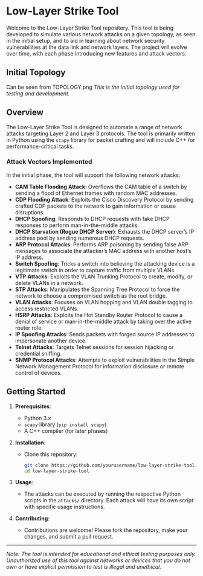 # Low-Layer Strike Tool

Welcome to the Low-Layer Strike Tool repository. This tool is being developed to simulate various network attacks on a given topology, as seen in the initial setup, and to aid in learning about network security vulnerabilities at the data link and network layers. The project will evolve over time, with each phase introducing new features and attack vectors.

## Initial Topology

Can be seen from TOPOLOGY.png
*This is the initial topology used for testing and development.*

## Overview

The Low-Layer Strike Tool is designed to automate a range of network attacks targeting Layer 2 and Layer 3 protocols. The tool is primarily written in Python using the `scapy` library for packet crafting and will include C++ for performance-critical tasks.

### Attack Vectors Implemented

In the initial phase, the tool will support the following network attacks:

- **CAM Table Flooding Attack**: Overflows the CAM table of a switch by sending a flood of Ethernet frames with random MAC addresses.
- **CDP Flooding Attack**: Exploits the Cisco Discovery Protocol by sending crafted CDP packets to the network to gain information or cause disruptions.
- **DHCP Spoofing**: Responds to DHCP requests with fake DHCP responses to perform man-in-the-middle attacks.
- **DHCP Starvation (Rogue DHCP Server)**: Exhausts the DHCP server’s IP address pool by sending numerous DHCP requests.
- **ARP Protocol Attacks**: Performs ARP poisoning by sending false ARP messages to associate the attacker’s MAC address with another host’s IP address.
- **Switch Spoofing**: Tricks a switch into believing the attacking device is a legitimate switch in order to capture traffic from multiple VLANs.
- **VTP Attacks**: Exploits the VLAN Trunking Protocol to create, modify, or delete VLANs in a network.
- **STP Attacks**: Manipulates the Spanning Tree Protocol to force the network to choose a compromised switch as the root bridge.
- **VLAN Attacks**: Focuses on VLAN hopping and VLAN double tagging to access restricted VLANs.
- **HSRP Attacks**: Exploits the Hot Standby Router Protocol to cause a denial of service or man-in-the-middle attack by taking over the active router role.
- **IP Spoofing Attacks**: Sends packets with forged source IP addresses to impersonate another device.
- **Telnet Attacks**: Targets Telnet sessions for session hijacking or credential sniffing.
- **SNMP Protocol Attacks**: Attempts to exploit vulnerabilities in the Simple Network Management Protocol for information disclosure or remote control of devices.

## Getting Started

1. **Prerequisites**:
   - Python 3.x
   - `scapy` library (`pip install scapy`)
   - A C++ compiler (for later phases)
   
2. **Installation**:
   - Clone this repository:  
     ```bash
     git clone https://github.com/yourusername/low-layer-strike-tool.git
     cd low-layer-strike-tool
     ```

3. **Usage**:
   - The attacks can be executed by running the respective Python scripts in the `attacks/` directory. Each attack will have its own script with specific usage instructions.

4. **Contributing**:
   - Contributions are welcome! Please fork the repository, make your changes, and submit a pull request.


---

*Note: The tool is intended for educational and ethical testing purposes only. Unauthorized use of this tool against networks or devices that you do not own or have explicit permission to test is illegal and unethical.*


